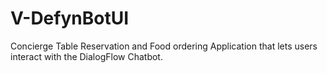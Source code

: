 # V-DefynBotUI
Concierge Table Reservation and Food ordering Application that lets users interact with the DialogFlow Chatbot.

